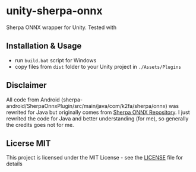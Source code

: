 # unity-sherpa-onnx
Sherpa ONNX wrapper for Unity. Tested with 


## Installation & Usage
- run ```build.bat``` script for Windows
- copy files from ```dist```  folder to your Unity project in `./Assets/Plugins`


## Disclaimer
All code from Android (sherpa-android/SherpaOnnxPlugin/src/main/java/com/k2fa/sherpa/onnx) was rewrited for Java but originally comes from [Sherpa ONNX Repository](https://github.com/k2-fsa/sherpa-onnx).
I just rewrited the code for Java and better understanding (for me), so generally the credits goes not for me.

## Licerse MIT
This project is licensed under the MIT License - see the [LICENSE](LICENSE) file for details
